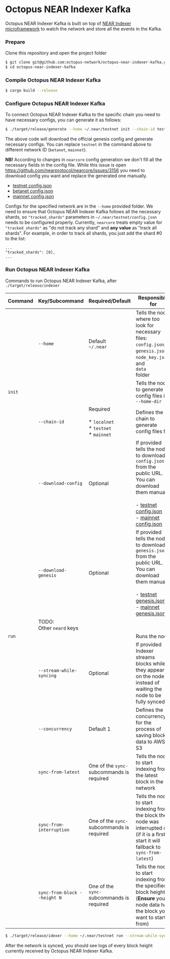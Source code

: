 # Octopus NEAR Indexer Kafka

Octopus NEAR Indexer Kafka is built on top of [NEAR Indexer microframework](https://github.com/nearprotocol/nearcore/tree/master/chain/indexer) to watch the network and store all the events in the Kafka.

### Prepare

Clone this repository and open the project folder

```bash
$ git clone git@github.com:octopus-network/octopus-near-indexer-kafka.git
$ cd octopus-near-indexer-kafka
```

### Compile Octopus NEAR Indexer Kafka

```bash
$ cargo build --release
```


### Configure Octopus NEAR Indexer Kafka

To connect Octopus NEAR Indexer Kafka to the specific chain you need to have necessary configs, you can generate it as follows:

```bash
$ ./target/release/generate --home ~/.near/testnet init --chain-id testnet --download-config --download-genesis
```

The above code will download the official genesis config and generate necessary configs. You can replace `testnet` in the command above to different network ID (`betanet`, `mainnet`).

**NB!** According to changes in `nearcore` config generation we don't fill all the necessary fields in the config file.
While this issue is open https://github.com/nearprotocol/nearcore/issues/3156 you need to download config you want and replace the generated one manually.
- [testnet config.json](https://s3-us-west-1.amazonaws.com/build.nearprotocol.com/nearcore-deploy/testnet/config.json)
- [betanet config.json](https://s3-us-west-1.amazonaws.com/build.nearprotocol.com/nearcore-deploy/betanet/config.json)
- [mainnet config.json](https://s3-us-west-1.amazonaws.com/build.nearprotocol.com/nearcore-deploy/mainnet/config.json)

Configs for the specified network are in the `--home` provided folder. We need to ensure that Octopus NEAR Indexer Kafka follows
all the necessary shards, so `"tracked_shards"` parameters in `~/.near/testnet/config.json` needs to be configured properly.
Currently, `nearcore` treats empty value for `"tracked_shards"` as "do not track any shard" and **any value** as "track all shards".
For example, in order to track all shards, you just add the shard #0 to the list:

```
...
"tracked_shards": [0],
...
```

### Run Octopus NEAR Indexer Kafka

Commands to run Octopus NEAR Indexer Kafka, after `./target/release/indexer`

| Command 	 | Key/Subcommand               	 | Required/Default                                                 	 | Responsible for                                                                                                                                                                                                                                                                                                                                                         	 |
|-----------|--------------------------------|--------------------------------------------------------------------|---------------------------------------------------------------------------------------------------------------------------------------------------------------------------------------------------------------------------------------------------------------------------------------------------------------------------------------------------------------------------|
| 	         | `--home`                 	     | Default <br>`~/.near`                                            	 | Tells the node where too look for necessary files: <br>`config.json`, <br>`genesis.json`, <br>`node_key.json`,<br> and <br>`data`<br> folder                                                                                                                                                                                                                    	 |
| `init`  	 | 	                              | 	                                                                  | Tells the node to generate config files in `--home-dir`                                                                                                                                                                                                                                                                                                                 	 |
| 	         | `--chain-id`                 	 | Required<br><br>  * `localnet`<br>  * `testnet`<br>  * `mainnet` 	 | Defines the chain to generate config files for                                                                                                                                                                                                                                                                                                                          	 |
| 	         | `--download-config`          	 | Optional                                                         	 | If provided tells the node to download `config.json` from the public URL. You can download them manually<br><br> - [testnet config.json](https://s3-us-west-1.amazonaws.com/build.nearprotocol.com/nearcore-deploy/testnet/config.json)<br> - [mainnet config.json](https://s3-us-west-1.amazonaws.com/build.nearprotocol.com/nearcore-deploy/mainnet/config.json)      	 |
| 	         | `--download-genesis`         	 | Optional                                                         	 | If provided tells the node to download `genesis.json` from the public URL. You can download them manually<br><br> - [testnet genesis.json](https://s3-us-west-1.amazonaws.com/build.nearprotocol.com/nearcore-deploy/testnet/genesis.json)<br> - [mainnet genesis.json](https://s3-us-west-1.amazonaws.com/build.nearprotocol.com/nearcore-deploy/mainnet/genesis.json) 	 |
| 	         | TODO:<br>Other `neard` keys  	 | 	                                                                  | 	                                                                                                                                                                                                                                                                                                                                                                         |
| `run`   	 | 	                              | 	                                                                  | Runs the node                                                                                                                                                                                                                                                                                                                                                           	 |
| 	         | `--stream-while-syncing`     	 | Optional                                                         	 | If provided Indexer streams blocks while they appear on the node instead of waiting the node to be fully synced                                                                                                                                                                                                                                                         	 |
| 	         | `--concurrency`              	 | Default 1                                                        	 | Defines the concurrency for the process of saving block data to AWS S3                                                                                                                                                                                                                                                                                                  	 |
| 	         | `sync-from-latest`           	 | One of the `sync-` subcommands is required                       	 | Tells the node to start indexing from the latest block in the network                                                                                                                                                                                                                                                                                                   	 |
| 	         | `sync-from-interruption`     	 | One of the `sync-` subcommands is required                       	 | Tells the node to start indexing from the block the node was interrupted on (if it is a first start it will fallback to `sync-from-latest`)                                                                                                                                                                                                                             	 |
| 	         | `sync-from-block --height N` 	 | One of the <br>`sync-`<br> subcommands is required               	 | Tells the node to start indexing from the specified block height `N` (**Ensure** you node data has the block you want to start from)                                                                                                                                                                                                                                    	 |

```bash
$ ./target/release/idexer --home ~/.near/testnet run --stream-while-syncing --concurrency 50 sync-from-latest
```

After the network is synced, you should see logs of every block height currently received by Octopus NEAR Indexer Kafka.

